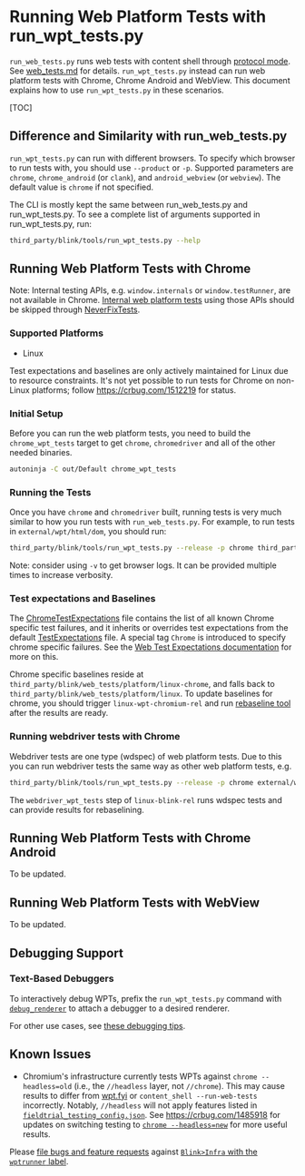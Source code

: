 # Running Web Platform Tests with run_wpt_tests.py

`run_web_tests.py` runs web tests with content shell through [protocol mode]. See
[web_tests.md](./web_tests.md) for details. `run_wpt_tests.py` instead can run web
platform tests with Chrome, Chrome Android and WebView. This document explains how
to use `run_wpt_tests.py` in these scenarios.

[TOC]

## Difference and Similarity with run_web_tests.py

`run_wpt_tests.py` can run with different browsers. To specify which browser to
run tests with, you should use `--product` or `-p`.  Supported parameters are `chrome`,
`chrome_android` (or `clank`), and `android_webview` (or `webview`). The default
value is `chrome` if not specified.

The CLI is mostly kept the same between run_web_tests.py and run_wpt_tests.py. To
see a complete list of arguments supported in run_wpt_tests.py, run:

```bash
third_party/blink/tools/run_wpt_tests.py --help
```

## Running Web Platform Tests with Chrome

Note: Internal testing APIs, e.g. `window.internals` or `window.testRunner`, are not available in Chrome. [Internal web
platform tests](../../third_party/blink/web_tests/wpt_internal) using those APIs should be skipped through [NeverFixTests](../../third_party/blink/web_tests/NeverFixTests).

### Supported Platforms

* Linux

Test expectations and baselines are only actively maintained for Linux due to
resource constraints.
It's not yet possible to run tests for Chrome on non-Linux platforms; follow
https://crbug.com/1512219 for status.

### Initial Setup

Before you can run the web platform tests, you need to build the `chrome_wpt_tests`
target to get `chrome`, `chromedriver` and all of the other needed binaries.

```bash
autoninja -C out/Default chrome_wpt_tests
```

### Running the Tests

Once you have `chrome` and `chromedriver` built, running tests is very much similar
to how you run tests with `run_web_tests.py`. For example, to run tests in `external/wpt/html/dom`,
you should run:

```bash
third_party/blink/tools/run_wpt_tests.py --release -p chrome third_party/blink/web_tests/external/wpt/html/dom
```

Note: consider using `-v` to get browser logs. It can be provided multiple times to
increase verbosity.

### Test expectations and Baselines

The
[ChromeTestExpectations](../../third_party/blink/web_tests/ChromeTestExpectations) file contains the list of all known Chrome
specific test failures, and it inherits or overrides test expectations from the default [TestExpectations](../../third_party/blink/web_tests/ChromeTestExpectations) file.
A special tag `Chrome` is introduced to specify chrome specific failures. See the
[Web Test Expectations documentation](./web_test_expectations.md) for more
on this.

Chrome specific baselines reside at `third_party/blink/web_tests/platform/linux-chrome`, and
falls back to `third_party/blink/web_tests/platform/linux`. To update baselines for chrome,
you should trigger `linux-wpt-chromium-rel` and run [rebaseline tool](./web_test_expectations.md#How-to-rebaseline) after the results are ready.

### Running webdriver tests with Chrome

Webdriver tests are one type (wdspec) of web platform tests. Due to this you can run webdriver tests
the same way as other web platform tests, e.g.

```bash
third_party/blink/tools/run_wpt_tests.py --release -p chrome external/wpt/webdriver/tests/classic/find_element/find.py
```

The `webdriver_wpt_tests` step of `linux-blink-rel` runs wdspec tests and can provide results for rebaselining.

## Running Web Platform Tests with Chrome Android

To be updated.

## Running Web Platform Tests with WebView

To be updated.

## Debugging Support

### Text-Based Debuggers

To interactively debug WPTs, prefix the `run_wpt_tests.py` command with
[`debug_renderer`][debug renderer] to attach a debugger to a desired renderer.

For other use cases, see [these debugging tips].

[these debugging tips]: /docs/linux/debugging.md

## Known Issues

* Chromium's infrastructure currently tests WPTs against `chrome --headless=old`
  (i.e., the `//headless` layer, not `//chrome`). This may cause results to
  differ from [wpt.fyi] or `content_shell --run-web-tests` incorrectly. Notably,
  `//headless` will not apply features listed in
  [`fieldtrial_testing_config.json`][1]. See https://crbug.com/1485918 for
  updates on switching testing to [`chrome --headless=new`][2] for more useful
  results.

Please [file bugs and feature requests](https://crbug.com/new) against
[`Blink>Infra` with the `wptrunner`
label](https://bugs.chromium.org/p/chromium/issues/list?q=component%3ABlink%3EInfra%20label%3Awptrunner&can=2).

[protocol mode]: /content/web_test/browser/test_info_extractor.h
[debug renderer]: /third_party/blink/tools/debug_renderer
[wpt.fyi]: https://wpt.fyi/results/?label=experimental&label=master&aligned

[1]: /testing/variations/fieldtrial_testing_config.json
[2]: https://developer.chrome.com/docs/chromium/new-headless
